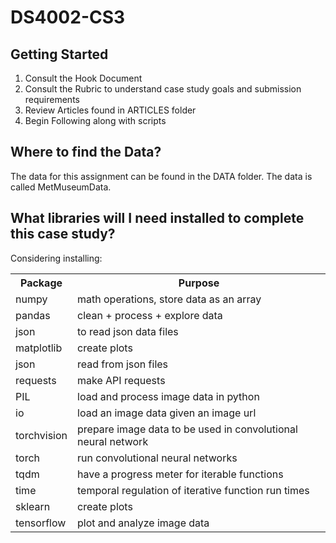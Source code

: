 # DS4002-CS3

## Getting Started
1. Consult the Hook Document
2. Consult the Rubric to understand case study goals and submission requirements
3. Review Articles found in ARTICLES folder
4. Begin Following along with scripts 

## Where to find the Data?
The data for this assignment can be found in the DATA folder. The data is called MetMuseumData.

## What libraries will I need installed to complete this case study?
Considering installing:
 <table>
  <tr>
    <th>Package</th>
    <th>Purpose</th>
  </tr>
  <tr>
    <td>numpy</td>
    <td>math operations, store data as an array</td>
  </tr>
  <tr>
    <td>pandas</td>
    <td>clean + process + explore data</td>
  </tr>
   <tr>
    <td>json</td>
    <td>to read json data files</td>
  </tr>
   <tr>
    <td>matplotlib</td>
    <td>create plots</td>
  </tr>
   <tr>
    <td>json</td>
    <td>read from json files</td>
  </tr>
  <tr>
    <td>requests</td>
    <td>make API requests</td>
  </tr>
  <tr>
    <td>PIL</td>
    <td>load and process image data in python</td>
  </tr>
  <tr>
    <td>io</td>
    <td>load an image data given an image url</td>
  </tr>
  <tr>
    <td>torchvision</td>
    <td>prepare image data to be used in convolutional neural network</td>
  </tr>
  <tr>
    <td>torch</td>
    <td>run convolutional neural networks</td>
  </tr>
  <tr>
    <td>tqdm</td>
    <td>have a progress meter for iterable functions</td>
  </tr>
  <tr>
    <td>time</td>
    <td>temporal regulation of iterative function run times</td>
  </tr>
  <tr>
    <td>sklearn</td>
    <td>create plots</td>
  </tr>
  <tr>
    <td>tensorflow</td>
    <td>plot and analyze image data</td>
  </tr>
</table> 